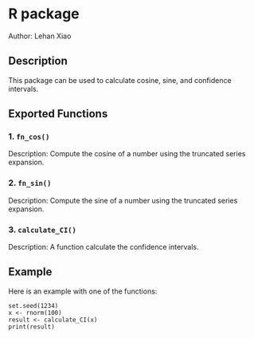 # R package

Author: Lehan Xiao

## Description

This package can be used to calculate cosine, sine, and confidence intervals.

## Exported Functions

### 1. `fn_cos()`

Description: Compute the cosine of a number using the truncated series expansion.

### 2. `fn_sin()`

Description: Compute the sine of a number using the truncated series expansion.

### 3. `calculate_CI()`

Description: A function calculate the confidence intervals.

## Example

Here is an example with one of the functions:

```
set.seed(1234)
x <- rnorm(100)
result <- calculate_CI(x)
print(result)
```
